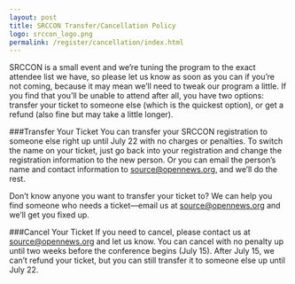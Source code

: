 ```yaml
---
layout: post
title: SRCCON Transfer/Cancellation Policy
logo: srccon_logo.png
permalink: /register/cancellation/index.html
---
```

<p class="bodybig">SRCCON is a small event and we&rsquo;re tuning the program to the exact attendee list we have, so please let us know as soon as you can if you&rsquo;re not coming, because it may mean we&rsquo;ll need to tweak our program a little. If you find that you&rsquo;ll be unable to attend after all, you have two options: transfer your ticket to someone else (which is the quickest option), or get a refund (also fine but may take a little longer).</p>

###Transfer Your Ticket
You can transfer your SRCCON registration to someone else right up until July 22 with no charges or penalties. To switch the name on your ticket, just go back into your registration and change the registration information to the new person. Or you can email the person&rsquo;s name and contact information to [source@opennews.org](mailto:source@opennews.org), and we&rsquo;ll do the rest.

Don&rsquo;t know anyone you want to transfer your ticket to? We can help you find someone who needs a ticket—email us at [source@opennews.org](mailto:source@opennews.org) and we&rsquo;ll get you fixed up.

###Cancel Your Ticket
If you need to cancel, please contact us at [source@opennews.org](mailto:source@opennews.org) and let us know. You can cancel with no penalty up until two weeks before the conference begins (July 15). After July 15, we can&rsquo;t refund your ticket, but you can still transfer it to someone else up until July 22.
